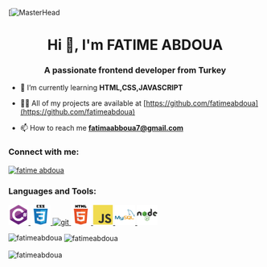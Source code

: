  [![MasterHead](https://media.istockphoto.com/id/1442442053/tr/foto%C4%9Fraf/young-happy-woman-employee-or-student-sitting-at-desk-using-laptop.jpg?s=2048x2048&w=is&k=20&c=z_Pml-Gtbd8hDVtpaiNztoFNyz4HnqWfff6iNSxu9gE=)
<h1 align="center">Hi 👋, I'm FATIME ABDOUA</h1>
<h3 align="center">A passionate frontend developer from Turkey</h3>

- 🌱 I’m currently learning **HTML,CSS,JAVASCRIPT**

- 👨‍💻 All of my projects are available at [https://github.com/fatimeabdoua](https://github.com/fatimeabdoua)

- 📫 How to reach me **fatimaabboua7@gmail.com**

<h3 align="left">Connect with me:</h3>
<p align="left">
<a href="https://linkedin.com/in/fatime abdoua" target="blank"><img align="center" src="https://raw.githubusercontent.com/rahuldkjain/github-profile-readme-generator/master/src/images/icons/Social/linked-in-alt.svg" alt="fatime abdoua" height="30" width="40" /></a>
</p>

<h3 align="left">Languages and Tools:</h3>
<p align="left"> <a href="https://www.w3schools.com/cs/" target="_blank" rel="noreferrer"> <img src="https://raw.githubusercontent.com/devicons/devicon/master/icons/csharp/csharp-original.svg" alt="csharp" width="40" height="40"/> </a> <a href="https://www.w3schools.com/css/" target="_blank" rel="noreferrer"> <img src="https://raw.githubusercontent.com/devicons/devicon/master/icons/css3/css3-original-wordmark.svg" alt="css3" width="40" height="40"/> </a> <a href="https://git-scm.com/" target="_blank" rel="noreferrer"> <img src="https://www.vectorlogo.zone/logos/git-scm/git-scm-icon.svg" alt="git" width="40" height="40"/> </a> <a href="https://www.w3.org/html/" target="_blank" rel="noreferrer"> <img src="https://raw.githubusercontent.com/devicons/devicon/master/icons/html5/html5-original-wordmark.svg" alt="html5" width="40" height="40"/> </a> <a href="https://developer.mozilla.org/en-US/docs/Web/JavaScript" target="_blank" rel="noreferrer"> <img src="https://raw.githubusercontent.com/devicons/devicon/master/icons/javascript/javascript-original.svg" alt="javascript" width="40" height="40"/> </a> <a href="https://www.mysql.com/" target="_blank" rel="noreferrer"> <img src="https://raw.githubusercontent.com/devicons/devicon/master/icons/mysql/mysql-original-wordmark.svg" alt="mysql" width="40" height="40"/> </a> <a href="https://nodejs.org" target="_blank" rel="noreferrer"> <img src="https://raw.githubusercontent.com/devicons/devicon/master/icons/nodejs/nodejs-original-wordmark.svg" alt="nodejs" width="40" height="40"/> </a> </p>

<p><img align="left" src="https://github-readme-stats.vercel.app/api/top-langs?username=fatimeabdoua&show_icons=true&locale=en&layout=compact" alt="fatimeabdoua" /></p>

<p>&nbsp;<img align="center" src="https://github-readme-stats.vercel.app/api?username=fatimeabdoua&show_icons=true&locale=en" alt="fatimeabdoua" /></p>

<p><img align="center" src="https://github-readme-streak-stats.herokuapp.com/?user=fatimeabdoua&" alt="fatimeabdoua" /></p>
